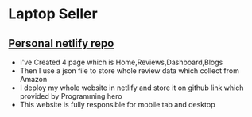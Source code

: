 # Laptop Seller

## [Personal netlify repo](https://react-laptop-seller.netlify.app/)

- I've Created 4 page which is Home,Reviews,Dashboard,Blogs
- Then I use a json file to store whole review data which collect from Amazon
- I deploy my whole website in netlify and store it on github link which provided by Programming hero
- This website is fully responsible for mobile tab and desktop

